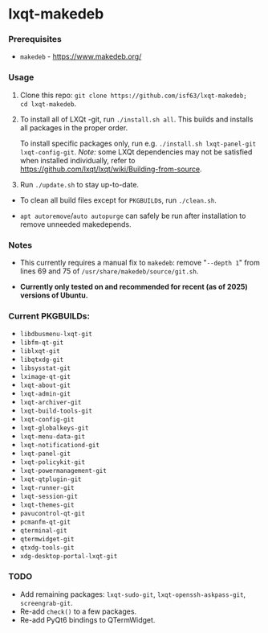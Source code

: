 # lxqt-makedeb

### Prerequisites

- `makedeb` - https://www.makedeb.org/

### Usage

1. Clone this repo: `git clone https://github.com/isf63/lxqt-makedeb;  cd lxqt-makedeb`.
2. To install all of LXQt -git, run `./install.sh all`. This builds and installs all packages in the proper order.

   To install specific packages only, run e.g. `./install.sh lxqt-panel-git lxqt-config-git`. *Note:* some LXQt dependencies may not be satisfied when installed individually, refer to https://github.com/lxqt/lxqt/wiki/Building-from-source.

3. Run `./update.sh` to stay up-to-date.

- To clean all build files except for `PKGBUILD`s, run `./clean.sh`.

- `apt autoremove`/`auto autopurge` can safely be run after installation to remove unneeded makedepends.

### Notes

- This currently requires a manual fix to `makedeb`: remove "`--depth 1`" from lines 69 and 75 of `/usr/share/makedeb/source/git.sh`.

- **Currently only tested on and recommended for recent (as of 2025) versions of Ubuntu.**

### Current PKGBUILDs:

- `libdbusmenu-lxqt-git`
- `libfm-qt-git`
- `liblxqt-git`
- `libqtxdg-git`
- `libsysstat-git`
- `lximage-qt-git`
- `lxqt-about-git`
- `lxqt-admin-git`
- `lxqt-archiver-git`
- `lxqt-build-tools-git`
- `lxqt-config-git`
- `lxqt-globalkeys-git`
- `lxqt-menu-data-git`
- `lxqt-notificationd-git`
- `lxqt-panel-git`
- `lxqt-policykit-git`
- `lxqt-powermanagement-git`
- `lxqt-qtplugin-git`
- `lxqt-runner-git`
- `lxqt-session-git`
- `lxqt-themes-git`
- `pavucontrol-qt-git`
- `pcmanfm-qt-git`
- `qterminal-git`
- `qtermwidget-git`
- `qtxdg-tools-git`
- `xdg-desktop-portal-lxqt-git`

### TODO

- Add remaining packages: `lxqt-sudo-git`, `lxqt-openssh-askpass-git`, `screengrab-git`.
- Re-add `check()` to a few packages.
- Re-add PyQt6 bindings to QTermWidget.

